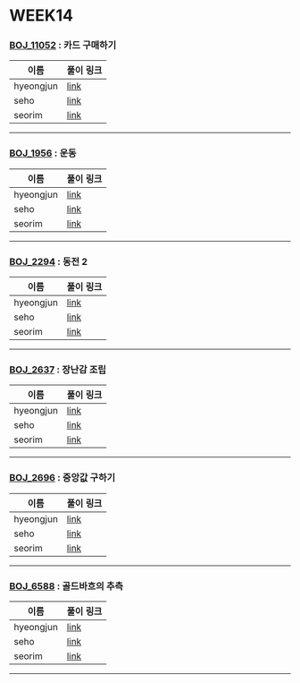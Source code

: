 # WEEK14

### [BOJ_11052](https://boj.kr/11052) : 카드 구매하기

|이름|풀이 링크|
|--|--|
|hyeongjun| [link](BOJ11052/hyeongjun.cpp)
|seho| [link](BOJ11052/seho.py)
|seorim| [link](BOJ11052/seorim.py)
---


### [BOJ_1956](https://boj.kr/1956) : 운동

|이름|풀이 링크|
|--|--|
|hyeongjun| [link](BOJ1956/hyeongjun.cpp)
|seho| [link](BOJ1956/seho.py)
|seorim| [link](BOJ1956/seorim.py)
---


### [BOJ_2294](https://boj.kr/2294) : 동전 2

|이름|풀이 링크|
|--|--|
|hyeongjun| [link](BOJ2294/hyeongjun.cpp)
|seho| [link](BOJ2294/seho.py)
|seorim| [link](BOJ2294/seorim.py)
---


### [BOJ_2637](https://boj.kr/2637) : 장난감 조립

|이름|풀이 링크|
|--|--|
|hyeongjun| [link](BOJ2637/hyeongjun.cpp)
|seho| [link](BOJ2637/seho.py)
|seorim| [link](BOJ2637/seorim.py)
---


### [BOJ_2696](https://boj.kr/2696) : 중앙값 구하기

|이름|풀이 링크|
|--|--|
|hyeongjun| [link](BOJ2696/hyeongjun.cpp)
|seho| [link](BOJ2696/seho.py)
|seorim| [link](BOJ2696/seorim.py)
---


### [BOJ_6588](https://boj.kr/6588) : 골드바흐의 추측

|이름|풀이 링크|
|--|--|
|hyeongjun| [link](BOJ6588/hyeongjun.cpp)
|seho| [link](BOJ6588/seho.py)
|seorim| [link](BOJ6588/seorim.py)
---
